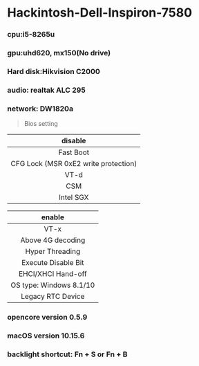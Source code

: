# Hackintosh-Dell-Inspiron-7580

### cpu:i5-8265u

### gpu:uhd620, mx150(No drive)

### Hard disk:Hikvision C2000

### audio: realtak ALC 295

### network: DW1820a

> Bios setting

disable |
:-:|
Fast Boot|
CFG Lock (MSR 0xE2 write protection)|
VT-d	|
CSM|
Intel SGX|

enable |
:-:|
VT-x |
Above 4G decoding |
Hyper Threading |
Execute Disable Bit |
EHCI/XHCI Hand-off	|
OS type: Windows 8.1/10 |
Legacy RTC Device |


### opencore version 0.5.9

### macOS version 10.15.6

### backlight shortcut: Fn + S or Fn + B
